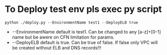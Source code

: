 # To Deploy test env pls exec py script
```
python ./deploy.py --EnvironmentName test1 --DeployELB true
```
* --EnvironmentName default is test1. Can be changed to any [a-z]+[0-1] name but be awere on CFN limitation for params.
* --DeployELB default is true. Can be true of false. If false only VPC will be created without ELB and DNS records!!!